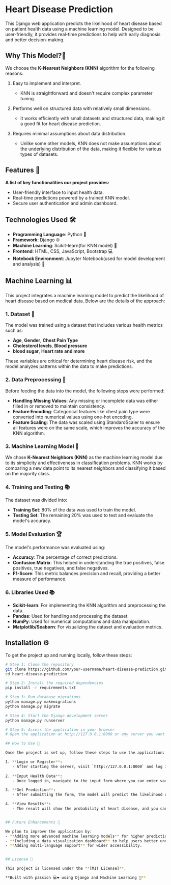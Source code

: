 # Heart Disease Prediction

This Django web application predicts the likelihood of heart disease based on patient health data using a machine learning model. Designed to be user-friendly, it provides real-time predictions to help with early diagnosis and better decision-making.

## Why This Model?🤖

We choose the **K-Nearest Neighbors (KNN)** algorithm for the following reasons:


1. Easy to implement and interpret.
   - KNN is straightforward and doesn't require complex parameter tuning.
   
2. Performs well on structured data with relatively small dimensions.
   - It works efficiently with small datasets and structured data, making it a good fit for heart disease prediction.

3. Requires minimal assumptions about data distribution.
   - Unlike some other models, KNN does not make assumptions about the underlying distribution of the data, making it flexible for various types of datasets.


## Features 🔑
**A list of key functionalities our project provides:**
- User-friendly interface to input health data.
- Real-time predictions powered by a trained KNN model.
- Secure user authentication and admin dashboard.

## Technologies Used 🛠️
- **Programming Language**: Python 🐍
- **Framework**: Django 🌐
- **Machine Learning**: Scikit-learn(for KNN model) 🤖
- **Frontend**: HTML, CSS, JavaScript, Bootstrap 💻
- **Notebook Environment**: Jupyter Notebook(used for model development and analysis) 📓

## Machine Learning 📊

This project integrates a machine learning model to predict the likelihood of heart disease based on medical data. Below are the details of the approach:

### 1. Dataset 📅
The model was trained using a dataset that includes various health metrics such as:
- **Age**, **Gender**, **Chest Pain Type**
- **Cholesterol levels**, **Blood pressure**
- **blood sugar**, **Heart rate**
**and more**

These variables are critical for determining heart disease risk, and the model analyzes patterns within the data to make predictions.

### 2. Data Preprocessing 🔧
Before feeding the data into the model, the following steps were performed:
- **Handling Missing Values**: Any missing or incomplete data was either filled in or removed to maintain consistency.
- **Feature Encoding**: Categorical features like chest pain type were converted into numerical values using one-hot encoding.
- **Feature Scaling**: The data was scaled using StandardScaler to ensure all features were on the same scale, which improves the accuracy of the KNN algorithm.

### 3. Machine Learning Model 🧠
We chose **K-Nearest Neighbors (KNN)** as the machine learning model due to its simplicity and effectiveness in classification problems. KNN works by comparing a new data point to its nearest neighbors and classifying it based on the majority class.

### 4. Training and Testing 📚
The dataset was divided into:
- **Training Set**: 80% of the data was used to train the model.
- **Testing Set**: The remaining 20% was used to test and evaluate the model's accuracy.

### 5. Model Evaluation 🏆
The model's performance was evaluated using:
- **Accuracy**: The percentage of correct predictions.
- **Confusion Matrix**: This helped in understanding the true positives, false positives, true negatives, and false negatives.
- **F1-Score**: This metric balances precision and recall, providing a better measure of performance.

### 6. Libraries Used 📚
- **Scikit-learn**: For implementing the KNN algorithm and preprocessing the data.
- **Pandas**: Used for handling and processing the dataset.
- **NumPy**: Used for numerical computations and data manipulation.
- **Matplotlib/Seaborn**: For visualizing the dataset and evaluation metrics.

## Installation ⚙️

To get the project up and running locally, follow these steps:

```bash
# Step 1: Clone the repository
git clone https://github.com/your-username/heart-disease-prediction.git
cd heart-disease-prediction

# Step 2: Install the required dependencies
pip install -r requirements.txt

# Step 3: Run database migrations
python manage.py makemigrations
python manage.py migrate

# Step 4: Start the Django development server
python manage.py runserver

# Step 5: Access the application in your browser
# Open the application at http://127.0.0.1:8000 or any server you want to run.

## How to Use 📝

Once the project is set up, follow these steps to use the application:

1. **Login or Register**: 
   - After starting the server, visit `http://127.0.0.1:8000` and log in with your credentials or create a new account.
   
2. **Input Health Data**:
   - Once logged in, navigate to the input form where you can enter various health metrics like age, cholesterol levels, blood pressure, etc.

3. **Get Prediction**:
   - After submitting the form, the model will predict the likelihood of heart disease and display the result on the screen.

4. **View Results**:
   - The result will show the probability of heart disease, and you can choose to enter new data or log out.


## Future Enhancements 🔮

We plan to improve the application by:
- **Adding more advanced machine learning models** for higher prediction accuracy.
- **Including a data visualization dashboard** to help users better understand the results.
- **Adding multi-language support** for wider accessibility.


## License 📄

This project is licensed under the **[MIT License]**.

**Built with passion 💻❤️ using Django and Machine Learning 🤖**
